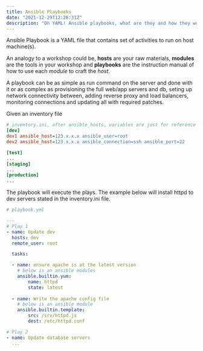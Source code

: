 ```yaml
---
title: Ansible Playbooks
date: "2021-12-29T12:26:31Z"
description: "Oh YAML! Ansible playbooks, what are they and how they work?"
---
```


Ansible Playbook is a YAML file that contains set of activities to run on host machine(s).

An analogy to a workshop could be, **hosts** are your raw materials, **modules** are the tools in your workshop and **playbooks** are the instruction manual of how to use each *module* to craft the *host*.

A playbook can be as simple as run command on the server and done with it or as complex as provisioning the full web/app servers and db, seting up network connectivity between, adding reverse proxy and load balancers, monitoring connections and updating all with required patches.


Given an inventory file
```inventory.ini
# inventory.ini, after ansible_hosts, variables are just for reference
[dev]
dev1 ansible_host=123.x.x.x ansible_user=root
dev2 ansible_host=123.x.x.x ansible_connection=ssh ansible_port=22

[test]
...
[staging]
...
[production]
...

```

The playbook will execute the plays. The example below will install httpd to dev servers stated in the inventory.ini file.


```playbook.yml
# playbook.yml

---
# Play 1
- name: Update dev
  hosts: dev
  remote_user: root 

  tasks:

  - name: ensure apache is at the latest version
    # below is an ansible modules
    ansible.builtin.yum:
        name: httpd
        state: latest
  
  - name: Write the apache config file
    # below is an ansible module
    ansible.builtin.template:
        src: /srv/httpd.js
        dest: /etc/httpd.conf

# Play 2
- name: Update database servers
  ...
    

```
